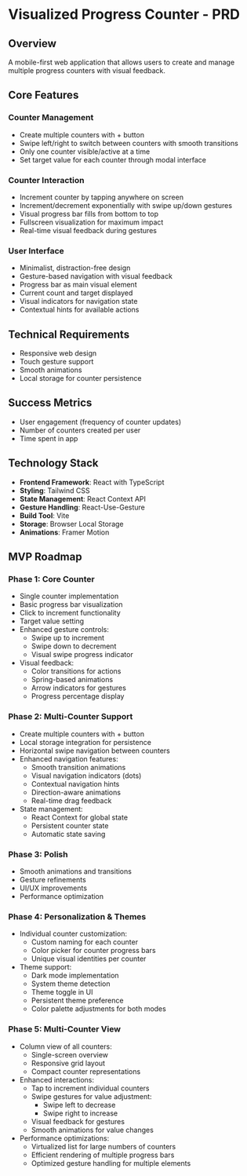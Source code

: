 # Visualized Progress Counter - PRD

## Overview
A mobile-first web application that allows users to create and manage multiple progress counters with visual feedback.

## Core Features

### Counter Management
- Create multiple counters with + button
- Swipe left/right to switch between counters with smooth transitions
- Only one counter visible/active at a time
- Set target value for each counter through modal interface

### Counter Interaction
- Increment counter by tapping anywhere on screen
- Increment/decrement exponentially with swipe up/down gestures
- Visual progress bar fills from bottom to top
- Fullscreen visualization for maximum impact
- Real-time visual feedback during gestures

### User Interface
- Minimalist, distraction-free design
- Gesture-based navigation with visual feedback
- Progress bar as main visual element
- Current count and target displayed
- Visual indicators for navigation state
- Contextual hints for available actions

## Technical Requirements
- Responsive web design
- Touch gesture support
- Smooth animations
- Local storage for counter persistence

## Success Metrics
- User engagement (frequency of counter updates)
- Number of counters created per user
- Time spent in app 

## Technology Stack
- **Frontend Framework**: React with TypeScript
- **Styling**: Tailwind CSS
- **State Management**: React Context API
- **Gesture Handling**: React-Use-Gesture
- **Build Tool**: Vite
- **Storage**: Browser Local Storage
- **Animations**: Framer Motion

## MVP Roadmap

### Phase 1: Core Counter
- Single counter implementation
- Basic progress bar visualization
- Click to increment functionality
- Target value setting
- Enhanced gesture controls:
  - Swipe up to increment
  - Swipe down to decrement
  - Visual swipe progress indicator
- Visual feedback:
  - Color transitions for actions
  - Spring-based animations
  - Arrow indicators for gestures
  - Progress percentage display

### Phase 2: Multi-Counter Support
- Create multiple counters with + button
- Local storage integration for persistence
- Horizontal swipe navigation between counters
- Enhanced navigation features:
  - Smooth transition animations
  - Visual navigation indicators (dots)
  - Contextual navigation hints
  - Direction-aware animations
  - Real-time drag feedback
- State management:
  - React Context for global state
  - Persistent counter state
  - Automatic state saving

### Phase 3: Polish
- Smooth animations and transitions
- Gesture refinements
- UI/UX improvements
- Performance optimization 

### Phase 4: Personalization & Themes
- Individual counter customization:
  - Custom naming for each counter
  - Color picker for counter progress bars
  - Unique visual identities per counter
- Theme support:
  - Dark mode implementation
  - System theme detection
  - Theme toggle in UI
  - Persistent theme preference
  - Color palette adjustments for both modes

### Phase 5: Multi-Counter View
- Column view of all counters:
  - Single-screen overview
  - Responsive grid layout
  - Compact counter representations
- Enhanced interactions:
  - Tap to increment individual counters
  - Swipe gestures for value adjustment:
    - Swipe left to decrease
    - Swipe right to increase
  - Visual feedback for gestures
  - Smooth animations for value changes
- Performance optimizations:
  - Virtualized list for large numbers of counters
  - Efficient rendering of multiple progress bars
  - Optimized gesture handling for multiple elements 
